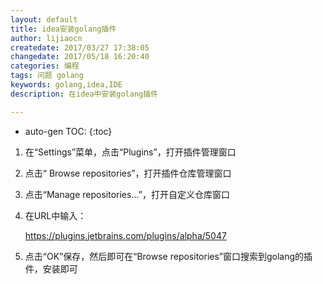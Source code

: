 ```yaml
---
layout: default
title: idea安装golang插件
author: lijiaocn
createdate: 2017/03/27 17:38:05
changedate: 2017/05/18 16:20:40
categories: 编程
tags: 问题 golang
keywords: golang,idea,IDE
description: 在idea中安装golang插件

---
```


* auto-gen TOC:
{:toc}


1. 在“Settings”菜单，点击“Plugins”，打开插件管理窗口

2. 点击“ Browse repositories”，打开插件仓库管理窗口

3. 点击“Manage repositories...”，打开自定义仓库窗口

4. 在URL中输入：

	https://plugins.jetbrains.com/plugins/alpha/5047

5. 点击“OK”保存，然后即可在“Browse repositories”窗口搜索到golang的插件，安装即可
